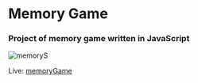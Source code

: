 # Memory Game

### Project of memory game written in JavaScript

![memoryS](https://user-images.githubusercontent.com/105055717/187434695-8c8b92cf-a338-4132-8989-8b65900dbbf0.png)

Live: [memoryGame](https://fastidious-fox-6d08da.netlify.app)
